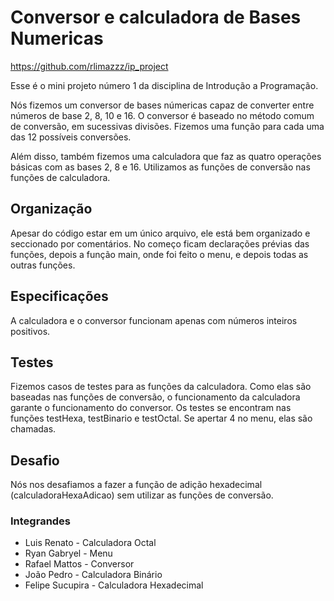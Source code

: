 # Conversor e calculadora de Bases Numericas
https://github.com/rlimazzz/ip_project

Esse é o mini projeto número 1 da disciplina de Introdução a Programação.

Nós fizemos um conversor de bases númericas capaz de converter entre números de base 2, 8, 10 e 16.
O conversor é baseado no método comum de conversão, em sucessivas divisões. Fizemos uma função para cada uma das 12 possíveis conversões.

Além disso, também fizemos uma calculadora que faz as quatro operações básicas com as bases 2, 8 e 16. Utilizamos as funções de conversão nas funções de calculadora.

## Organização
Apesar do código estar em um único arquivo, ele está bem organizado e seccionado por comentários.
No começo ficam declarações prévias das funções, depois a função main, onde foi feito o menu, e depois todas as outras funções.

## Especificações
A calculadora e o conversor funcionam apenas com números inteiros positivos.

## Testes
Fizemos casos de testes para as funções da calculadora. Como elas são baseadas nas funções de conversão, o funcionamento da calculadora garante o funcionamento do conversor.
Os testes se encontram nas funções testHexa, testBinario e testOctal. Se apertar 4 no menu, elas são chamadas.

## Desafio
Nós nos desafiamos a fazer a função de adição hexadecimal (calculadoraHexaAdicao) sem utilizar as funções de conversão.

### Integrandes
* Luis Renato - Calculadora Octal
* Ryan Gabryel - Menu
* Rafael Mattos - Conversor
* João Pedro - Calculadora Binário
* Felipe Sucupira - Calculadora Hexadecimal